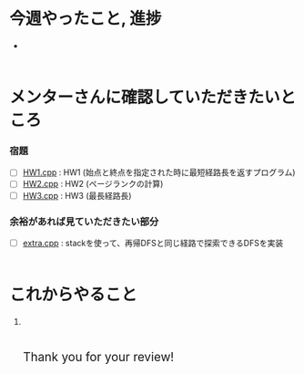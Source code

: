 # 今週やったこと, 進捗　  
- 　  
　  
# メンターさんに確認していただきたいところ　  
### 宿題
- [ ] [HW1.cpp](https://github.com/ponzudomo/google-step/blob/main/Week4/HW/HW1.cpp) : HW1 (始点と終点を指定された時に最短経路長を返すプログラム)　  
- [ ] [HW2.cpp](https://github.com/ponzudomo/google-step/blob/main/Week4/HW/HW2.cpp) : HW2 (ページランクの計算)　  
- [ ] [HW3.cpp](https://github.com/ponzudomo/google-step/blob/main/Week4/HW/HW3.cpp) : HW3 (最長経路長)　  
### 余裕があれば見ていただきたい部分　  
- [ ] [extra.cpp](https://github.com/ponzudomo/google-step/blob/main/Week4/extra.cpp) : stackを使って、再帰DFSと同じ経路で探索できるDFSを実装　  
　  
# これからやること　  
1. 　  
　  
　  
<span style="font-size:150%">Thank you for your review!</span>

